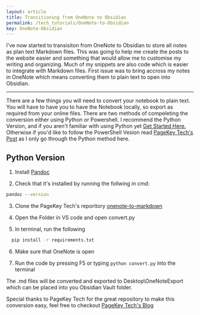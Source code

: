 ```yaml
---
layout: article
title: Transitioning from OneNote to Obsidian
permalink: /tech_tutorials/OneNote-to-Obsidian
key: OneNote-Obsidian
---
```


I've now started to transisiton from OneNote to Obsidian to store all notes as plan text Markdown files. <!--more--> This was going to help me create the posts to the website easier and something that would allow me to customise my writing and organizing. Much of my snippets are also code which is easier to integrate with Markdown files. First issue was to bring accross my notes in OneNote which means converting them to plain text to open into Obsidian.

---

There are a few things you will need to convert your notebook to plain text. You will have to have you to have the Notebook locally, so export as required from your online files. There are two methods of compeleting the conversion either using Python or Powershell. I recommend the Python Version, and if you aren't familiar with using Python yet [Get Started Here.](https://github.com/drkOluhv/drkOluhv.github.io) Otherwise if you'd like to follow the PowerShell Vesion read [PageKey Tech's Post](https://pagekeytech.com/blog/misc/onenote-to-markdown/) as I only go through the Python method here.

## Python Version

1. Install [Pandoc](https://pandoc.org/installing.html)

2. Check that it's installed by running the follwing in cmd:

  ```cmd
pandoc --version
```

3. Clone the PageKey Tech's reporitory [onenote-to-markdown](https://github.com/pagekeysolutions/onenote-to-markdown)

4. Open the Folder in VS code and open convert.py

5. In terminal, run the following

```bash
  pip install -r requirements.txt
```

6. Make sure that OneNote is open

7. Run the code by pressing F5 or typing `python convert.py` into the terminal

The .md files will be converted and exported to Desktop\OneNoteExport which can be placed into you Obsidian Vault folder.

Special thanks to PageKey Tech for the great repository to make this conversion easy, feel free to checkout [PageKey Tech's Blog](https://pagekeytech.com)